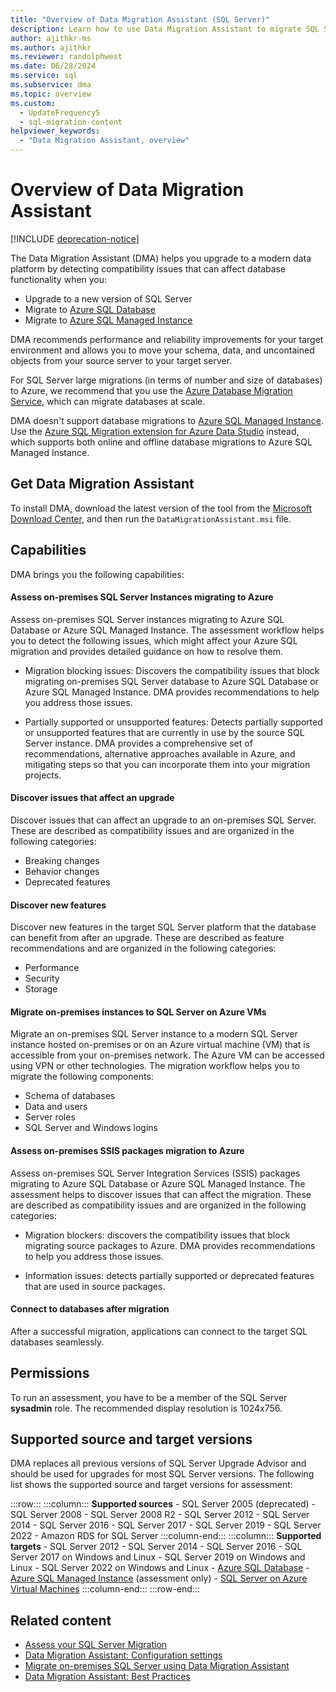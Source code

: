```yaml
---
title: "Overview of Data Migration Assistant (SQL Server)"
description: Learn how to use Data Migration Assistant to migrate SQL Server databases to other instances of SQL Server, Azure SQL Database, or Azure SQL Managed Instance.
author: ajithkr-ms
ms.author: ajithkr
ms.reviewer: randolphwest
ms.date: 06/28/2024
ms.service: sql
ms.subservice: dma
ms.topic: overview
ms.custom:
  - UpdateFrequency5
  - sql-migration-content
helpviewer_keywords:
  - "Data Migration Assistant, overview"
---
```


# Overview of Data Migration Assistant

[!INCLUDE [deprecation-notice](includes/deprecation-notice.md)]

The Data Migration Assistant (DMA) helps you upgrade to a modern data platform by detecting compatibility issues that can affect database functionality when you:

- Upgrade to a new version of SQL Server
- Migrate to [Azure SQL Database](/azure/azure-sql/database/sql-database-paas-overview)
- Migrate to [Azure SQL Managed Instance](/azure/azure-sql/managed-instance/sql-managed-instance-paas-overview)

DMA recommends performance and reliability improvements for your target environment and allows you to move your schema, data, and uncontained objects from your source server to your target server.

For SQL Server large migrations (in terms of number and size of databases) to Azure, we recommend that you use the [Azure Database Migration Service](/azure/dms/dms-overview), which can migrate databases at scale.

DMA doesn't support database migrations to [Azure SQL Managed Instance](/azure/azure-sql/managed-instance/sql-managed-instance-paas-overview). Use the [Azure SQL Migration extension for Azure Data Studio](/azure/dms/migration-using-azure-data-studio) instead, which supports both online and offline database migrations to Azure SQL Managed Instance.

## Get Data Migration Assistant

To install DMA, download the latest version of the tool from the [Microsoft Download Center](https://www.microsoft.com/download/details.aspx?id=53595), and then run the `DataMigrationAssistant.msi` file.

## Capabilities

DMA brings you the following capabilities:

#### Assess on-premises SQL Server Instances migrating to Azure

Assess on-premises SQL Server instances migrating to Azure SQL Database or Azure SQL Managed Instance. The assessment workflow helps you to detect the following issues, which might affect your Azure SQL migration and provides detailed guidance on how to resolve them.

- Migration blocking issues: Discovers the compatibility issues that block migrating on-premises SQL Server database to Azure SQL Database or Azure SQL Managed Instance. DMA provides recommendations to help you address those issues.

- Partially supported or unsupported features: Detects partially supported or unsupported features that are currently in use by the source SQL Server instance. DMA provides a comprehensive set of recommendations, alternative approaches available in Azure, and mitigating steps so that you can incorporate them into your migration projects.

#### Discover issues that affect an upgrade

Discover issues that can affect an upgrade to an on-premises SQL Server. These are described as compatibility issues and are organized in the following categories:

- Breaking changes
- Behavior changes
- Deprecated features

#### Discover new features

Discover new features in the target SQL Server platform that the database can benefit from after an upgrade. These are described as feature recommendations and are organized in the following categories:

- Performance
- Security
- Storage

#### Migrate on-premises instances to SQL Server on Azure VMs

Migrate an on-premises SQL Server instance to a modern SQL Server instance hosted on-premises or on an Azure virtual machine (VM) that is accessible from your on-premises network. The Azure VM can be accessed using VPN or other technologies. The migration workflow helps you to migrate the following components:

- Schema of databases
- Data and users
- Server roles
- SQL Server and Windows logins

#### Assess on-premises SSIS packages migration to Azure

Assess on-premises SQL Server Integration Services (SSIS) packages migrating to Azure SQL Database or Azure SQL Managed Instance. The assessment helps to discover issues that can affect the migration. These are described as compatibility issues and are organized in the following categories:

- Migration blockers: discovers the compatibility issues that block migrating source packages to Azure. DMA provides recommendations to help you address those issues.

- Information issues: detects partially supported or deprecated features that are used in source packages.

#### Connect to databases after migration

After a successful migration, applications can connect to the target SQL databases seamlessly.

## Permissions

To run an assessment, you have to be a member of the SQL Server **sysadmin** role. The recommended display resolution is 1024x756.

## Supported source and target versions

DMA replaces all previous versions of SQL Server Upgrade Advisor and should be used for upgrades for most SQL Server versions. The following list shows the supported source and target versions for assessment:

:::row:::
    :::column:::
    **Supported sources**
    - SQL Server 2005 (deprecated)
    - SQL Server 2008
    - SQL Server 2008 R2
    - SQL Server 2012
    - SQL Server 2014
    - SQL Server 2016
    - SQL Server 2017
    - SQL Server 2019
    - SQL Server 2022
    - Amazon RDS for SQL Server
    :::column-end:::
    :::column:::
    **Supported targets**
    - SQL Server 2012
    - SQL Server 2014
    - SQL Server 2016
    - SQL Server 2017 on Windows and Linux
    - SQL Server 2019 on Windows and Linux
    - SQL Server 2022 on Windows and Linux
    - [Azure SQL Database](/azure/azure-sql/database/sql-database-paas-overview)
    - [Azure SQL Managed Instance](/azure/azure-sql/managed-instance/sql-managed-instance-paas-overview) (assessment only)
    - [SQL Server on Azure Virtual Machines](/azure/azure-sql/virtual-machines/windows/sql-server-on-azure-vm-iaas-what-is-overview)
    :::column-end:::
:::row-end:::

## Related content

- [Assess your SQL Server Migration](dma-assesssqlonprem.md)
- [Data Migration Assistant: Configuration settings](dma-configurationsettings.md)
- [Migrate on-premises SQL Server using Data Migration Assistant](dma-migrateonpremsql.md)
- [Data Migration Assistant: Best Practices](dma-bestpractices.md)
